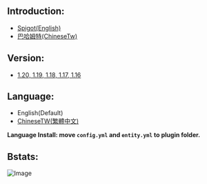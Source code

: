## Introduction:
- [Spigot(English)](https://www.spigotmc.org/resources/catchball.94867/)
- [巴哈姆特(ChineseTw)](https://forum.gamer.com.tw/C.php?bsn=18673&snA=192726&tnum=2&subbsn=14)


## Version:
- [1.20, 1.19, 1.18, 1.17, 1.16](https://github.com/NUTT1101/CatchBall/releases)

## Language:
- English(Default)
- [ChineseTW(繁體中文)](https://nutt1101.github.io/catchball/lang/zh_tw/index.html)

**Language Install: move `config.yml` and `entity.yml` to plugin folder.**


## Bstats:
![Image](https://bstats.org/signatures/bukkit/CatchBall.svg)
